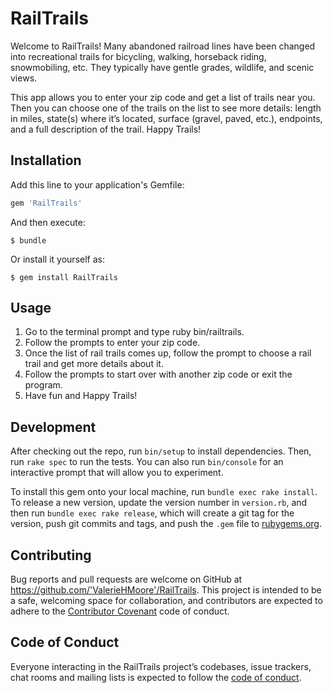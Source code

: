 # RailTrails

Welcome to RailTrails! Many abandoned railroad lines have been changed into recreational trails for bicycling, walking, horseback riding, snowmobiling, etc. They typically have gentle grades, wildlife, and scenic views.

This app allows you to enter your zip code and get a list of trails near you. Then you can choose one of the trails on the list to see more details: length in miles, state(s) where it’s located, surface (gravel, paved, etc.), endpoints, and a full description of the trail. Happy Trails!

## Installation

Add this line to your application's Gemfile:

```ruby
gem 'RailTrails'
```

And then execute:

    $ bundle

Or install it yourself as:

    $ gem install RailTrails

## Usage

1. Go to the terminal prompt and type ruby bin/railtrails.
2. Follow the prompts to enter your zip code.
3. Once the list of rail trails comes up, follow the prompt to choose a rail trail and get more details about it.
4. Follow the prompts to start over with another zip code or exit the program.
5. Have fun and Happy Trails!

## Development

After checking out the repo, run `bin/setup` to install dependencies. Then, run `rake spec` to run the tests. You can also run `bin/console` for an interactive prompt that will allow you to experiment.

To install this gem onto your local machine, run `bundle exec rake install`. To release a new version, update the version number in `version.rb`, and then run `bundle exec rake release`, which will create a git tag for the version, push git commits and tags, and push the `.gem` file to [rubygems.org](https://rubygems.org).

## Contributing

Bug reports and pull requests are welcome on GitHub at https://github.com/'ValerieHMoore'/RailTrails. This project is intended to be a safe, welcoming space for collaboration, and contributors are expected to adhere to the [Contributor Covenant](http://contributor-covenant.org) code of conduct.

## Code of Conduct

Everyone interacting in the RailTrails project’s codebases, issue trackers, chat rooms and mailing lists is expected to follow the [code of conduct](https://github.com/'ValerieHMoore'/RailTrails/blob/master/CODE_OF_CONDUCT.md).
